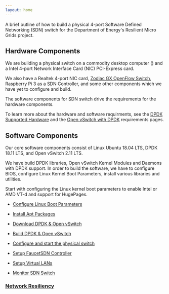 ```yaml
---
layout: home
---
```


A brief outline of how to build a physical 4-port Software Defined Networking (SDN) switch for the Department of Energy's Resilient Micro Grids project.

## Hardware Components

We are building a physical switch on a commodity desktop computer () and a Intel 4-port Network Interface Card (NIC) PCI-Express card.

We also have a Realtek 4-port NIC card, [Zodiac GX OpenFlow Switch](https://northboundnetworks.com/products/zodiac-gx), Raspberry Pi 3 as a SDN Controller, and some other components which we have yet to configure and build.

The software components for SDN switch drive the requirements for the hardware components. 

To learn more about the hardware and software requirments, see the [DPDK Supported Hardware](http://core.dpdk.org/supported/) and the [Open vSwitch with DPDK](http://docs.openvswitch.org/en/stable/intro/install/dpdk/) requirements pages.

## Software Components

Our core software components consist of Linux Ubuntu 18.04 LTS, DPDK 18.11 LTS, and Open vSwitch 2.11 LTS.

We have build DPDK libraries, Open vSwitch Kernel Modules and Daemons with DPDK support. In order to build the software, we have to configure BIOS, configure Linux Kernel Boot Parameters, install various libraries and utilities.

Start with configuring the Linux kernel boot parameters to enable Intel or AMD VT-d and support for HugePages.

- [Configure Linux Boot Parameters](/swtch/cmdline/)

- [Install Apt Packages](/swtch/apt/)

- [Download DPDK & Open vSwitch](/swtch/dependencies/)

- [Build DPDK & Open vSwitch](/swtch/compile)

- [Configure and start the physical switch](/swtch/run/)

- [Setup FaucetSDN Controller]()

- [Setup Virtual LANs]()

- [Monitor SDN Switch]()

### [Network Resiliency]()

